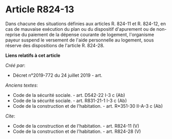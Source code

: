 # Article R824-13

Dans chacune des situations définies aux articles R. 824-11 et R. 824-12, en cas de mauvaise exécution du plan ou du
dispositif d'apurement ou de non-reprise du paiement de la dépense courante de logement, l'organisme payeur suspend le
versement de l'aide personnelle au logement, sous réserve des dispositions de l'article R. 824-28.

**Liens relatifs à cet article**

_Créé par_:

  - Décret n°2019-772 du 24 juillet 2019 - art.

_Anciens textes_:

  - Code de la sécurité sociale. - art. D542-22 I-3 c (Ab)
  - Code de la sécurité sociale. - art. R831-21-1 I-3 c (Ab)
  - Code de la construction et de l'habitation. - art. R*351-30 II-A-3 c (Ab)

_Cite_:

  - Code de la construction et de l'habitation. - art. R824-11 (V)
  - Code de la construction et de l'habitation. - art. R824-28 (V)
